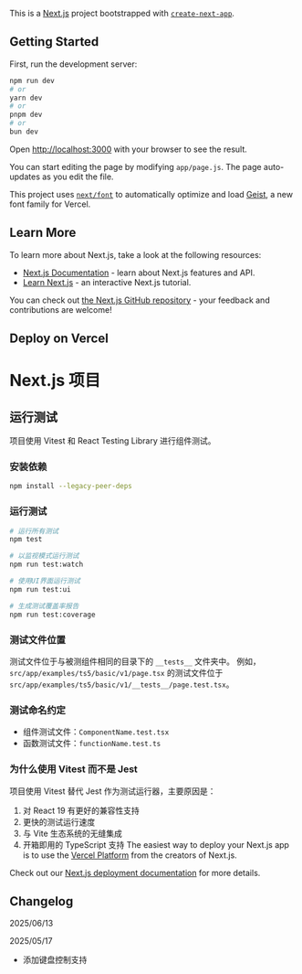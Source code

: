 This is a [Next.js](https://nextjs.org) project bootstrapped with [`create-next-app`](https://github.com/vercel/next.js/tree/canary/packages/create-next-app).

## Getting Started

First, run the development server:

```bash
npm run dev
# or
yarn dev
# or
pnpm dev
# or
bun dev
```

Open [http://localhost:3000](http://localhost:3000) with your browser to see the result.

You can start editing the page by modifying `app/page.js`. The page auto-updates as you edit the file.

This project uses [`next/font`](https://nextjs.org/docs/app/building-your-application/optimizing/fonts) to automatically optimize and load [Geist](https://vercel.com/font), a new font family for Vercel.

## Learn More

To learn more about Next.js, take a look at the following resources:

- [Next.js Documentation](https://nextjs.org/docs) - learn about Next.js features and API.
- [Learn Next.js](https://nextjs.org/learn) - an interactive Next.js tutorial.

You can check out [the Next.js GitHub repository](https://github.com/vercel/next.js) - your feedback and contributions are welcome!

## Deploy on Vercel
# Next.js 项目

## 运行测试

项目使用 Vitest 和 React Testing Library 进行组件测试。

### 安装依赖

```bash
npm install --legacy-peer-deps
```

### 运行测试

```bash
# 运行所有测试
npm test

# 以监视模式运行测试
npm run test:watch

# 使用UI界面运行测试
npm run test:ui

# 生成测试覆盖率报告
npm run test:coverage
```

### 测试文件位置

测试文件位于与被测组件相同的目录下的 `__tests__` 文件夹中。
例如，`src/app/examples/ts5/basic/v1/page.tsx` 的测试文件位于 `src/app/examples/ts5/basic/v1/__tests__/page.test.tsx`。

### 测试命名约定

- 组件测试文件：`ComponentName.test.tsx`
- 函数测试文件：`functionName.test.ts`

### 为什么使用 Vitest 而不是 Jest

项目使用 Vitest 替代 Jest 作为测试运行器，主要原因是：

1. 对 React 19 有更好的兼容性支持
2. 更快的测试运行速度
3. 与 Vite 生态系统的无缝集成
4. 开箱即用的 TypeScript 支持
The easiest way to deploy your Next.js app is to use the [Vercel Platform](https://vercel.com/new?utm_medium=default-template&filter=next.js&utm_source=create-next-app&utm_campaign=create-next-app-readme) from the creators of Next.js.

Check out our [Next.js deployment documentation](https://nextjs.org/docs/app/building-your-application/deploying) for more details.

## Changelog

2025/06/13



2025/05/17

- 添加键盘控制支持
